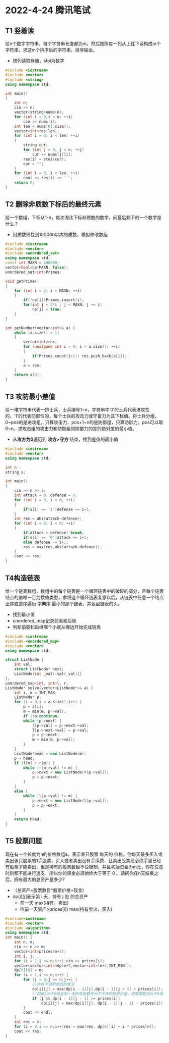 # 2022-4-24 腾讯笔试

## T1 竖着读

给n个数字字符串，每个字符串长度都为m，然后按照每一列从上往下读构成m个字符串，求这m个排序后的字符串，排序输出。

- 按列读取存储，stoi为数字

~~~cpp
#include <iostream>
#include <vector>
#include <string>
using namespace std;

int main()
{
	int n;
	cin >> n;
	vector<string>nums(n);
	for (int i = 0;i < n; ++i)
		cin >> nums[i];
	int len = nums[0].size();
	vector<int>res(len);
	for (int i = 0; i < len; ++i)
	{
		string cur;
		for (int j = 0; j < n; ++j)
			cur += nums[j][i];
		res[i] = stoi(cur);
		cur = "";
	}
	for (int i = 0; i < len; ++i)
		cout << res[i] << ' ';
	return 0;
}
~~~

## T2 删除非质数下标后的最终元素

给一个数组，下标从1-n，每次淘汰下标非质数的数字，问最后剩下的一个数字是什么？

- 用质数筛找到100000以内的质数，模拟修改数组

~~~cpp
#include <iostream>
#include <vector>
#include <unordered_set>
using namespace std;
const int MAXN = 100000;
vector<bool>np(MAXN, false);
unordered_set<int>Primes;

void getPrime()
{
	for (int i = 2; i < MAXN; ++i)
	{
		if(!np[i])Primes.insert(i);
		for(int j = 2*i ; j < MAXN; j += i)
			np[j] = true;
	}
}

int getNumber(vector<int>& a) {
	while (a.size() > 1)
	{
		vector<int>res;
		for (unsigned int i = 0; i < a.size(); ++i)
		{
			if(Primes.count(i+1)) res.push_back(a[i]);
		}
		a = res;
	}
	return a[0];
}
~~~

## T3 攻防最小差值

给一堆字符串代表一排士兵，士兵编号1~n，字符串中’0’的士兵代表进攻性的，‘1’的代表防御性的，每个士兵的攻击力或守备力为其下标值。将士兵分组，0~pos的是进攻组，只算攻击力，pos+1~n的是防御组，只算防御力。pos可以取0~n。求攻击组的攻击力和防御组的防御力的差的绝对值的最小值。

- 从**攻方为0**遍历到 **攻方>守方** 结束，找到差值的最小值

~~~cpp
#include <iostream>
#include <vector>
using namespace std;

int n ;
string s;

int main()
{
	cin >> n >> s;
	int attack = 0, defense = 0;
	for (int i = 0; i < n; ++i)
	{
		if(s[i] == '1')defense += i+1;
	}
	int res = abs(attack-defense);
	for (int i = 0; i < n; ++i)
	{
        if(attack > defense) break;
		if(s[i] == '0')attack += i+1;
		else defense -= i+1;
        res = max(res,abs(attack-defense));
	}
	cout << res;
}
~~~

## T4构造链表

给一个链表数组，数组中的每个链表是一个循环链表中的破碎的部分，且每个链表结点的值唯一且为数值类型，求将这个循环链表复原以后，从链表中任意一个结点正序或逆序遍历 字典序 最小的那个链表，并返回链表的头。

- 找到最小值
- unordered_map记录前驱和后继
- 判断前驱和后继哪个小就从哪边开始完成链表

~~~cpp
#include <iostream>
#include <unordered_map>
#include <vector>
using namespace std;

struct ListNode {
	int val;
	struct ListNode* next;
	ListNode(int _val):val(_val){}
};
unordered_map<int, int>l, r;
ListNode* solve(vector<ListNode*>& a) {
	int i, m = INT_MAX;
	ListNode* p;
	for (i = 0;i < a.size();i++) {
		p = a[i];
		m = min(m, p->val);
		if (!p)continue;
		while (p->next) {
			r[p->val] = p->next->val;
			l[p->next->val] = p->val;
			p = p->next;
			m = min(m, p->val);
		}
	}
    ListNode*head = new ListNode(m);
	p = head;
	if (l[m] > r[m]) {
		while (r[p->val] != m) {
			p->next = new ListNode(r[p->val]);
			p = p->next;
		}
	}
	else {
		while (l[p->val] != m) {
			p->next = new ListNode(l[p->val]);
			p = p->next;
		}
	}
	return head;
}
~~~

## T5 股票问题

现在有一个长度为n的价格数组a，表示某只股票 每天的 价格，你每天最多买入或卖出该只股票的1手股票，买入或者卖出没有手续费，且卖出股票前必须手里已经有股票才能卖出，但是持有的股票数目不受限制，并且初始资金为m元，你在任意时刻都不能进行透支，所以你的资金必须始终大于等于 0 。请问你在n天结束之后，拥有最大的总资产是多少?

- （总资产=股票数目*股票价格+现金)
- dp\[i][j]表示第 i 天，持有 j 股 的总资产
  - 前一天 max(持有，卖出)
  - if(前一天资产>prices[i]) max(持有卖出，买入)

~~~cpp
#include<iostream>
#include <vector>
#include <algorithm>
using namespace std;
int main() {
	int n, m;
	cin >> n >> m;
	vector<int>prices(n+1);
	int i, j;
	for (i = 1;i <= n;i++) cin >> prices[i];
	vector<vector<int>>dp(n+1,vector<int>(n+2,INT_MIN));
	dp[0][0] = m;
	for (i = 1;i <= n;i++) {
		for (j = 0;j <= n;j++) {
			//持有不动和卖出的情况
			dp[i][j] = max(dp[i - 1][j],dp[i - 1][j + 1] + prices[i]);
			//如果j大于0而且前一天的现金数目大于今天的股票价格，即股票数目大于0有可能是(持有/卖出)或者买入1只股票转化而来的状态
			if (j && dp[i - 1][j - 1] >= prices[i])
                dp[i][j] = max(dp[i][j], dp[i - 1][j - 1] - prices[i]);
		}
		cout << endl;
	}
	int res = 0;
	for (i = 0;i <= n;i++)res = max(res, dp[n][i] + i * prices[n]);
	cout << res;
}
~~~

